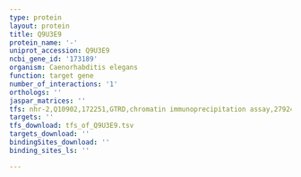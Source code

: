 ```yaml
---
type: protein
layout: protein
title: Q9U3E9
protein_name: '-'
uniprot_accession: Q9U3E9
ncbi_gene_id: '173189'
organism: Caenorhabditis elegans
function: target gene
number_of_interactions: '1'
orthologs: ''
jaspar_matrices: ''
tfs: nhr-2,Q10902,172251,GTRD,chromatin immunoprecipitation assay,27924024%5Buid%5D,No
targets: ''
tfs_download: tfs_of_Q9U3E9.tsv
targets_download: ''
bindingSites_download: ''
binding_sites_ls: ''

---
```

